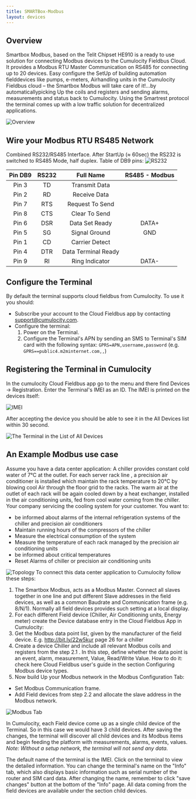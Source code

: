 ```yaml
---
title: SMARTBox-Modbus
layout: devices
---
```


## Overview

Smartbox Modbus, based on the Telit Chipset HE910 is a ready to use solution for connecting Modbus devices to the Cumulocity Fieldbus Cloud. It provides a Modbus RTU Master Communication on RS485 for connecting up to 20 devices. Easy configure the SetUp of building automation fielddevices like pumps, e-meters, Airhandling units in the Cumulocity Fieldbus cloud – the Smartbox Modbus will take care of it!...by automaticallypicking Up the coils and registers and sending alarms, measurements and status back to Cumulocity. Using the Smartrest protocol the terminal comes up with a low traffic solution for decentralized applications.   

![Overview](/guides/devices/smartbox-modbus/overview.png)

## Wire your Modbus RTU RS485 Network

Combined RS232/RS485 Interface. After StartUp (≈ 60sec) the RS232 is switched to RS485 Mode, half duplex. Table of DB9 pins: 
![RS232](/guides/devices/smartbox-modbus/rs232.png)

| Pin DB9 | RS232 | Full Name           | RS485 - Modbus | 
|:-------:|:-----:|:-------------------:|:--------------:|
| Pin 3	  | TD    | Transmit Data	      |                | 
| Pin 2	  | RD    | Receive Data        |                |
| Pin 7   | RTS   | Request To Send     |                |
| Pin 8   | CTS   | Clear To Send       |                | 
| Pin 6   | DSR   | Data Set Ready      | DATA+          |
| Pin 5   | SG    | Signal Ground       | GND            |
| Pin 1   | CD    | Carrier Detect      |                |
| Pin 4   | DTR   | Data Terminal Ready |                |
| Pin 9   | RI    | Ring Indicator      | DATA-          |


## Configure the Terminal

By default the terminal supports cloud fieldbus from Cumulocity. To use it you should:
* Subscribe your account to the Cloud Fieldbus app by contacting support@cumulocity.com.
* Configure the terminal:
  1. Power on the Terminal.
  2. Configure the Terminal's APN by sending an SMS to Terminal's SIM card with the following syntax: `GPRS=APN,username,password` (e.g. `GPRS==public4.m2minternet.com,,`)

## Registering the Terminal in Cumulocity

In the cumulocity Cloud Fieldbus app go to the menu and there find Devices -> Registration. Enter the Terminal's IMEI as an ID. The IMEI is printed on the devices itself:

![IMEI](/guides/devices/smartbox-modbus/imei.png)

After accepting the device you should be able to see it in the All Devices list within 30 second.

![The Terminal in the List of All Devices](/guides/devices/smartbox-modbus/terminal-in-all-devices.png)

## An Example Modbus use case

 Assume  you  have  a  data  center  application:  A  chiller provides constant cold water of 7°C at the outlet. For each server rack line	, a precision air conditioner is  installed  which  maintain  the  rack temperature  to  20°C  by  blowing  cool  Air  through  the floor grid to the racks. The warm air at the outlet of each rack will be again cooled down by a heat exchanger, installed in the air conditioning units, fed from cool water coming from the chiller. Your company servicing the cooling system for your customer. You want to: 
 - be  informed  about  alarms  of  the  internal  refrigeration  systems  of  the  chiller  and precision air conditioners 
 - Maintain running hours of the compressors of the chiller 
 - Measure the electrical consumption of the system 
 - Measure the temperature of each rack managed by the precision air conditioning units 
 - be informed about critical temperatures 
 - Reset Alarms of chiller or precision air conditioning units 


![Topology](/guides/devices/smartbox-modbus/example-topology.png)
To connect this data center application to Cumulocity follow these steps: 
1. The Smartbox Modbus, acts as a Modbus Master. Connect all slaves together in one line and put different Slave addresses in the field devices, as well as a common Baudrate and Communication frame (e.g. 8/N/1). Normally all field devices provides such setting at a local display. 
2. For each different Field device (Chiller, Air Conditioning units, Energy meter) create the Device database entry in the Cloud Fieldbus App in Cumulocity: 
  1. Get the Modbus data point list, given by the manufacturer of the field device. E.g. http://bit.ly/22w5kur page 26 for a chiller 
  2. Create a device Chiller and include all relevant Modbus coils and registers from the step 2.1 . In this step, define whether the data point is an event, alarm, measurement, Value, Read/Write Value. How to do it: check here Cloud Fieldbus user's guide in the section Configuring Modbus device types.
3. Now build Up your Modbus network in the Modbus Configuration Tab:
  - Set Modbus Communication frame.
  - Add Field devices from step 2.2 and allocate the slave address in the Modbus network.

![Modbus Tab](/guides/devices/smartbox-modbus/fieldbus-config.png)

In Cumulocity, each Field device come up as a single child device of the Terminal. So in this case we would have 3 child devices. After saving the changes, the terminal will discover all child devices and its Modbus items and begin feeding the platform with measurements, alarms, events, values. *Note: Without a setup network, the terminal will not send any data.*

The default name of the terminal is the IMEI. Click on the terminal to view the detailed information. You can change the terminal's name on the "Info" tab, which also displays basic information such as serial number of the router and SIM card data. After changing the name, remember to click "save changes" button at the bottom of the "Info" page. All data coming from the field devices are available under the section child devices.